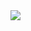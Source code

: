 
<img align="center" src="https://github-readme-stats.vercel.app/api?username=LeBatou&theme=radical&show_icons=true" />
